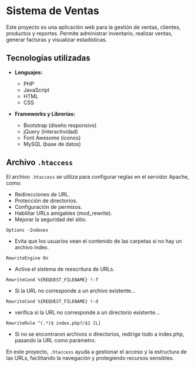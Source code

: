# Sistema de Ventas

Este proyecto es una aplicación web para la gestión de ventas, clientes, productos y reportes. Permite administrar inventario, realizar ventas, generar facturas y visualizar estadísticas.

## Tecnologías utilizadas

- **Lenguajes:**  
    - PHP  
    - JavaScript  
    - HTML  
    - CSS

- **Frameworks y Librerías:**  
    - Bootstrap (diseño responsivo)  
    - jQuery (interactividad)  
    - Font Awesome (iconos)  
    - MySQL (base de datos)

## Archivo `.htaccess`

El archivo `.htaccess` se utiliza para configurar reglas en el servidor Apache, como:

- Redirecciones de URL.
- Protección de directorios.
- Configuración de permisos.
- Habilitar URLs amigables (mod_rewrite).
- Mejorar la seguridad del sitio.

`Options -Indexes`

 * Evita que los usuarios vean el contenido de las carpetas si no hay un archivo index.

`RewriteEngine On`

 * Activa el sistema de reescritura de URLs.


`RewriteCond %{REQUEST_FILENAME} !-f`

 * Si la URL no corresponde a un archivo existente...


`RewriteCond %{REQUEST_FILENAME} !-d`

 * verifica si la URL no corresponde a un directorio existente...



`RewriteRule ^(.*)$ index.php?/$1 [L]`

 * Si no se encontraron archivos o directorios, redirige todo a index.php, pasando la URL como parámetro.

En este proyecto, `.htaccess` ayuda a gestionar el acceso y la estructura de las URLs, facilitando la navegación y protegiendo recursos sensibles.
